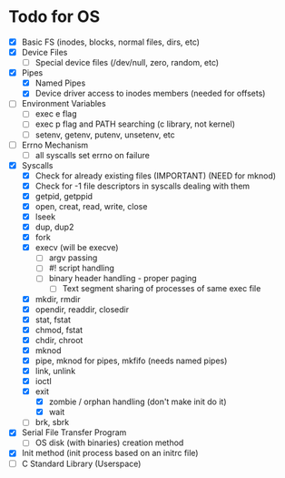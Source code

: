# Todo for OS
- [x] Basic FS (inodes, blocks, normal files, dirs, etc)
- [x] Device Files
    - [ ] Special device files (/dev/null, zero, random, etc)
- [x] Pipes
    - [x] Named Pipes
    - [x] Device driver access to inodes members (needed for offsets)
- [ ] Environment Variables
    - [ ] exec e flag
    - [ ] exec p flag and PATH searching (c library, not kernel)
    - [ ] setenv, getenv, putenv, unsetenv, etc
- [ ] Errno Mechanism
    - [ ] all syscalls set errno on failure
- [x] Syscalls
    - [x] Check for already existing files (IMPORTANT) (NEED for mknod)
    - [x] Check for -1 file descriptors in syscalls dealing with them
    - [x] getpid, getppid
    - [x] open, creat, read, write, close
    - [x] lseek
    - [x] dup, dup2
    - [x] fork
    - [x] execv (will be execve)
        - [ ] argv passing
        - [ ] #! script handling
        - [ ] binary header handling - proper paging
            - [ ] Text segment sharing of processes of same exec file
    - [x] mkdir, rmdir
    - [x] opendir, readdir, closedir
    - [x] stat, fstat
    - [x] chmod, fstat
    - [x] chdir, chroot
    - [x] mknod
    - [x] pipe, mknod for pipes, mkfifo (needs named pipes)
    - [x] link, unlink
    - [x] ioctl
    - [x] exit
        - [x] zombie / orphan handling (don't make init do it)
        - [x] wait
    - [ ] brk, sbrk
- [x] Serial File Transfer Program
    - [ ] OS disk (with binaries) creation method
- [x] Init method (init process based on an initrc file)
- [ ] C Standard Library (Userspace)